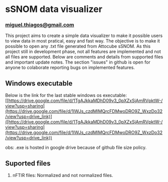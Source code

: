 # sSNOM data visualizer
### miguel.thiagos@gmail.com

This project aims to create a simple data visualizer to make it possible users to view data in most pratical, easy and fast way. The objective is to make it possible to open any .txt file generated from Attocube sSNOM. As this project still in development phase, not all features are implemented and not all files are supported. Below are comments and details from supported files and important update notes. The section "issues" in github is open for anyone to colaborate reporting bugs on implemented features.

## Windows executable

Below is the link for the last stable windows os executable:
[[https://drive.google.com/file/d/1TgAJkkaMDhD09v3_0pXZxSjAmRVpktW-/view?usp=sharing](https://drive.google.com/file/d/1IWJs_czdMlMQrcFDMwoDRO9Z_WxzDo32/view?usp=drive_link)]([https://drive.google.com/file/d/1TgAJkkaMDhD09v3_0pXZxSjAmRVpktW-/view?usp=sharing](https://drive.google.com/file/d/1IWJs_czdMlMQrcFDMwoDRO9Z_WxzDo32/view?usp=drive_link))

obs: .exe is hosted in google drive because of github file size policy.

## Suported files

1. nFTIR files: Normalized and not normalized files.
